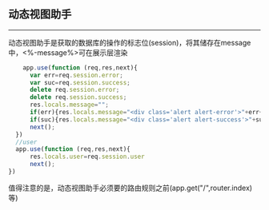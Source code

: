 ## 动态视图助手
***
动态视图助手是获取的数据库的操作的标志位(session)，将其储存在message中，<%-message%>可在展示层渲染
``` javascript
    app.use(function (req,res,next){
      var err=req.session.error;
      var suc=req.session.success;
      delete req.session.error;
      delete req.session.success;
      res.locals.message="";
      if(err){res.locals.message="<div class='alert alert-error'>"+err+"</div>"}
      if(suc){res.locals.message="<div class='alert alert-success'>"+suc+"<div>"}
      next();
  })
  //user
  app.use(function (req,res,next){
      res.locals.user=req.session.user
      next();
})

```
值得注意的是，动态视图助手必须要的路由规则之前(app.get("/",router.index)等)
